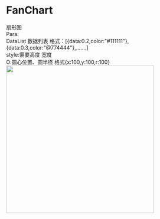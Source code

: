 # FanChart
扇形图
<br/>
Para:<br/>DataList 数据列表 格式：[{data:0.2,color:"#111111"},{data:0.3,color:"@774444"},.......]<br/>
style:需要高度 宽度<br/>
O:圆心位置、圆半径 格式{x:100,y:100,r:100}<br/>
<a href="https://github.com/liliang4869/FanChart/blob/master/example.png"><img src="https://github.com/liliang4869/Animated_Drag/blob/master/example.png" width="400"></a>
